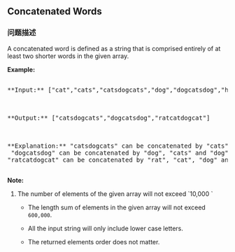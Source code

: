 ## Concatenated Words  
### 问题描述
A concatenated word is defined as a string that is comprised entirely of at least two shorter words in the given array.

**Example:**<br />
<pre>
**Input:** ["cat","cats","catsdogcats","dog","dogcatsdog","hippopotamuses","rat","ratcatdogcat"]

**Output:** ["catsdogcats","dogcatsdog","ratcatdogcat"]

**Explanation:** "catsdogcats" can be concatenated by "cats", "dog" and "cats"; <br> "dogcatsdog" can be concatenated by "dog", "cats" and "dog"; <br>"ratcatdogcat" can be concatenated by "rat", "cat", "dog" and "cat".
</pre>


**Note:**<br>
<ol>
<li>The number of elements of the given array will not exceed `10,000 `
- The length sum of elements in the given array will not exceed `600,000`. 
- All the input string will only include lower case letters.
- The returned elements order does not matter. 
</ol>

